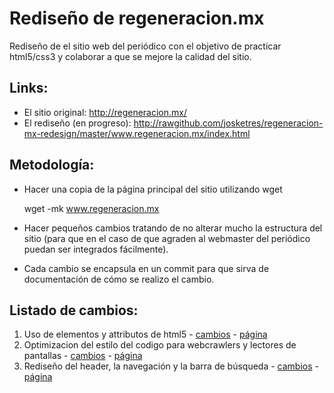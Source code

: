 Rediseño de regeneracion.mx
========================

Rediseño de el sitio web del periódico con el objetivo de practicar html5/css3 y colaborar a que se mejore la calidad del sitio.

Links:
-------
* El sitio original: http://regeneracion.mx/
* El rediseño (en progreso): http://rawgithub.com/josketres/regeneracion-mx-redesign/master/www.regeneracion.mx/index.html

Metodología:
-------
* Hacer una copia de la página principal del sitio utilizando wget


    wget -mk www.regeneracion.mx
   
* Hacer pequeños cambios tratando de no alterar mucho la estructura del sitio (para que en el caso de que agraden al webmaster del periódico puedan ser integrados fácilmente).
* Cada cambio se encapsula en un commit para que sirva de documentación de cómo se realizo el cambio.

Listado de cambios:
-------
1. Uso de elementos y attributos de html5 - [cambios](https://github.com/josketres/regeneracion-mx-redesign/commit/8d7d33c84a790edb2c2a5015759ec0a58fc69a24) - [página](http://rawgithub.com/josketres/regeneracion-mx-redesign/8d7d33c84a790edb2c2a5015759ec0a58fc69a24/www.regeneracion.mx/index.html) 
2. Optimizacion del estilo del codigo para webcrawlers y lectores de pantallas - [cambios](https://github.com/josketres/regeneracion-mx-redesign/commit/a6ce5a87f9489af6d6c68ac2edb0329c280ef2bd) - [página](http://rawgithub.com/josketres/regeneracion-mx-redesign/a6ce5a87f9489af6d6c68ac2edb0329c280ef2bd/www.regeneracion.mx/index.html)
3. Rediseño del header, la navegación y la barra de búsqueda - [cambios](https://github.com/josketres/regeneracion-mx-redesign/commit/4a5bd5d259d6454c41ffb74d477de841110d0d6e) - [página](http://rawgithub.com/josketres/regeneracion-mx-redesign/4a5bd5d259d6454c41ffb74d477de841110d0d6e/www.regeneracion.mx/index.html)

